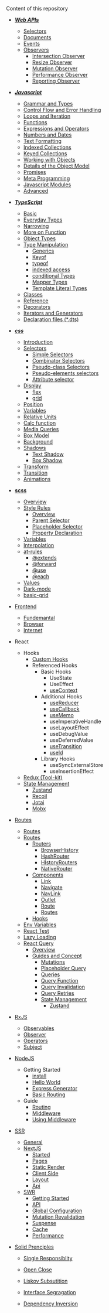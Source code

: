 Content of this repository

- **_[Web APIs](https://github.com/ridvandmrc/Self-Learning/tree/main/web-API)_**

  - [Selectors](https://github.com/ridvandmrc/Self-Learning/tree/main/web-API/selectors)
  - [Documents](https://github.com/ridvandmrc/Self-Learning/tree/main/web-API/document)
  - [Events](https://github.com/ridvandmrc/Self-Learning/tree/main/web-API/events)
  - [Observers](https://github.com/ridvandmrc/Self-Learning/tree/main/web-API/observers)
    - [Intersection Observer](https://github.com/ridvandmrc/Self-Learning/tree/main/web-API/observers/intersection_observer)
    - [Resize Observer](https://github.com/ridvandmrc/Self-Learning/tree/main/web-API/observers/resize_observer)
    - [Mutation Observer](https://github.com/ridvandmrc/Self-Learning/tree/main/web-API/observers/mutation_observer)
    - [Performance Observer](https://developer.mozilla.org/en-US/docs/Web/API/PerformanceObserver)
    - [Reporting Observer](https://developer.mozilla.org/en-US/docs/Web/API/ReportingObserver/ReportingObserver)

- **_[Javascript](https://github.com/ridvandmrc/Self-Learning/tree/main/javascript)_**

  - [Grammar and Types](https://github.com/ridvandmrc/Self-Learning/tree/main/javascript/grammer_and_types)
  - [Control Flow and Error Handling](https://github.com/ridvandmrc/Self-Learning/tree/main/javascript/Control_flow_error_handling)
  - [Loops and Iteration](https://github.com/ridvandmrc/Self-Learning/tree/main/javascript/Loops_and_iteration)
  - [Functions](https://github.com/ridvandmrc/Self-Learning/tree/main/javascript/Functions)
  - [Expressions and Operators](https://github.com/ridvandmrc/Self-Learning/tree/main/javascript/expressions_and_operators)
  - [Numbers and Dates](https://github.com/ridvandmrc/Self-Learning/tree/main/javascript/Numbers_and_Dates)
  - [Text Formatting](https://github.com/ridvandmrc/Self-Learning/tree/main/javascript/text_formatting)
  - [Indexed Collections](<https://github.com/ridvandmrc/Self-Learning/tree/main/javascript/Indexed_collection(Array)>)
  - [Keyed Collections](https://github.com/ridvandmrc/Self-Learning/tree/main/javascript/Keyed_Collections)
  - [Working with Objects](https://github.com/ridvandmrc/Self-Learning/tree/main/javascript/working_object)
  - [Details of the Object Model](https://github.com/ridvandmrc/Self-Learning/tree/main/javascript/detail_object_model)
  - [Promises](https://github.com/ridvandmrc/Self-Learning/tree/main/javascript/Using%20Promises)
  - [Meta Programming](https://github.com/ridvandmrc/Self-Learning/tree/main/javascript/Meta_Programming)
  - [Javascript Modules](https://github.com/ridvandmrc/Self-Learning/tree/main/javascript/javascript_modules)
  - [Advanced](https://github.com/ridvandmrc/Self-Learning/tree/main/javascript/advanced)

- **_[TypeScript](https://github.com/ridvandmrc/Self-Learning/tree/main/typescript)_**

  - [Basic](https://github.com/ridvandmrc/Self-Learning/tree/main/typescript/Basic)
  - [Everyday Types](https://github.com/ridvandmrc/Self-Learning/tree/main/typescript/everyday_types)
  - [Narrowing](https://github.com/ridvandmrc/Self-Learning/tree/main/typescript/Narrowing)
  - [More on Function](https://github.com/ridvandmrc/Self-Learning/tree/main/typescript/more_on_function)
  - [Object Types](https://github.com/ridvandmrc/Self-Learning/tree/main/typescript/Object%20Types)
  - [Type Manipulation](https://github.com/ridvandmrc/Self-Learning/tree/main/typescript/type_manipulation)
    - [Generics](https://github.com/ridvandmrc/Self-Learning/tree/main/typescript/type_manipulation/generics)
    - [Keyof](https://github.com/ridvandmrc/Self-Learning/tree/main/typescript/type_manipulation/keyof_type)
    - [typeof](https://github.com/ridvandmrc/Self-Learning/tree/main/typescript/type_manipulation/typeof)
    - [indexed access](https://github.com/ridvandmrc/Self-Learning/tree/main/typescript/type_manipulation/indexed_access_type)
    - [conditional Types](https://github.com/ridvandmrc/Self-Learning/tree/main/typescript/type_manipulation/conditional_type)
    - [Mapper Types](https://github.com/ridvandmrc/Self-Learning/tree/main/typescript/type_manipulation/mapped_types)
    - [Template Literal Types](https://github.com/ridvandmrc/Self-Learning/tree/main/typescript/type_manipulation/template_literal_types)
  - [Classes](https://github.com/ridvandmrc/Self-Learning/tree/main/typescript/classes)
  - [Reference](https://github.com/ridvandmrc/Self-Learning/tree/main/typescript/reference)
  - [Decorators]()
  - [Iterators and Generators]()
  - [Declaration files (\*.dts)]()

- **_[css](https://github.com/ridvandmrc/Self-Learning/tree/main/css)_**
  - [Introduction](https://github.com/ridvandmrc/Self-Learning/tree/main/css/introduction)
  - [Selectors](https://github.com/ridvandmrc/Self-Learning/tree/main/css/selector)
    - [Simple Selectors](https://github.com/ridvandmrc/Self-Learning/tree/main/css/selector/simple_selector)
    - [Combinator Selectors](https://github.com/ridvandmrc/Self-Learning/tree/main/css/selector/combinator_selector)
    - [Pseudo-class Selectors](https://github.com/ridvandmrc/Self-Learning/tree/main/css/selector/pseudo_class_selector)
    - [Pseudo-elements selectors](https://github.com/ridvandmrc/Self-Learning/tree/main/css/selector/pseudo_elements_selector)
    - [Attribute selector](https://github.com/ridvandmrc/Self-Learning/tree/main/css/selector/attribute_selector)
  - [Display](https://github.com/ridvandmrc/Self-Learning/tree/main/css/display)
    - [flex](https://github.com/ridvandmrc/Self-Learning/tree/main/css/display/flex)
    - [grid](#)
  - [Position](https://github.com/ridvandmrc/Self-Learning/tree/main/css/position)
  - [Variables](https://github.com/ridvandmrc/Self-Learning/tree/main/css/variables)
  - [Relative Units](https://github.com/ridvandmrc/Self-Learning/tree/main/css/relative_units)
  - [Calc function](https://github.com/ridvandmrc/Self-Learning/tree/main/css/calc_function)
  - [Media Queries](https://github.com/ridvandmrc/Self-Learning/tree/main/css/media_queries)
  - [Box Model](https://github.com/ridvandmrc/Self-Learning/tree/main/css/box-model)
  - [Background](https://github.com/ridvandmrc/Self-Learning/tree/main/css/css_background)
  - [Shadows](https://github.com/ridvandmrc/Self-Learning/tree/main/css/shadows)
    - [Text Shadow](https://github.com/ridvandmrc/Self-Learning/tree/main/css/shadows/text_shadow)
    - [Box Shadow](https://github.com/ridvandmrc/Self-Learning/tree/main/css/shadows/box_shadow)
  - [Transform](https://github.com/ridvandmrc/Self-Learning/tree/main/css/transform)
  - [Transition](https://github.com/ridvandmrc/Self-Learning/tree/main/css/transition)
  - [Animations](https://github.com/ridvandmrc/Self-Learning/tree/main/css/animation)
- **[scss](https://github.com/ridvandmrc/Self-Learning/tree/main/scss)**
  - [Overview](https://github.com/ridvandmrc/Self-Learning/tree/main/scss/overview)
  - [Style Rules](https://github.com/ridvandmrc/Self-Learning/tree/main/scss/style_rules)
    - [Overview](https://github.com/ridvandmrc/Self-Learning/tree/main/scss/style_rules/overview)
    - [Parent Selector](https://github.com/ridvandmrc/Self-Learning/tree/main/scss/style_rules/parent_selector)
    - [Placeholder Selector](https://github.com/ridvandmrc/Self-Learning/tree/main/scss/style_rules/placeholder_selector)
    - [Property Declaration](https://github.com/ridvandmrc/Self-Learning/tree/main/scss/style_rules/property_declaration)
  - [Variables](https://github.com/ridvandmrc/Self-Learning/tree/main/scss/variables)
  - [Interpolation](https://github.com/ridvandmrc/Self-Learning/tree/main/scss/interpolation)
  - [at-rules](https://github.com/ridvandmrc/Self-Learning/tree/main/scss/At_rules)
    - [@extends](https://github.com/ridvandmrc/Self-Learning/tree/main/scss/At_rules/%40extends)
    - [@forward](https://github.com/ridvandmrc/Self-Learning/tree/main/scss/At_rules/%40forward)
    - [@use](https://github.com/ridvandmrc/Self-Learning/tree/main/scss/At_rules/%40use)
    - [@each](https://github.com/ridvandmrc/Self-Learning/tree/main/scss/At_rules/%40each)
  - [Values](https://github.com/ridvandmrc/Self-Learning/tree/main/scss/values)
  - [Dark-mode](https://github.com/ridvandmrc/Self-Learning/tree/main/scss/dark-mode)
  - [basic-grid](https://github.com/ridvandmrc/Self-Learning/tree/main/scss/grid)
- [Frontend](https://github.com/ridvandmrc/Self-Learning/tree/main/frontend)

  - [Fundemantal](https://github.com/ridvandmrc/Self-Learning/tree/main/frontend/Fundemantal)
  - [Browser](https://github.com/ridvandmrc/Self-Learning/tree/main/frontend/Browser)
  - [Internet](https://github.com/ridvandmrc/Self-Learning/tree/main/frontend/Internet)

- React

  - Hooks
    - [Custom Hooks](https://github.com/ridvandmrc/Self-Learning/tree/main/react/Hooks/cutom_hooks)
    - Referenced Hooks
      - Basic Hooks
        - UseState
        - UseEffect
        - [useContext](https://github.com/ridvandmrc/Self-Learning/tree/main/react/Hooks/hooks_api_reference/useContext)
      - Additional Hooks
        - [useReducer](https://github.com/ridvandmrc/Self-Learning/tree/main/react/Hooks/hooks_api_reference/useReducer)
        - [useCallback](https://github.com/ridvandmrc/Self-Learning/tree/main/react/Hooks/hooks_api_reference/useCallback)
        - [useMemo](https://github.com/ridvandmrc/Self-Learning/tree/main/react/Hooks/hooks_api_reference/useMemo)
        - useImperativeHandle
        - useLayoutEffect
        - useDebugValue
        - useDeferredValue
        - [useTransition](https://github.com/ridvandmrc/Self-Learning/tree/main/react/Hooks/hooks_api_reference/useTransition)
        - [useId](https://github.com/ridvandmrc/Self-Learning/tree/main/react/Hooks/hooks_api_reference/useId)
      - Library Hooks
        - useSyncExternalStore
        - useInsertionEffect
  - [Redux (Tool-kit)](https://github.com/ridvandmrc/Self-Learning/tree/main/react/Redux-Toolkit)
  - [State Management](https://github.com/ridvandmrc/Self-Learning/tree/main/react/State-Management)
    - [Zustand](https://github.com/ridvandmrc/Self-Learning/tree/main/react/State-Management/Zustand)
    - [Recoil](https://github.com/ridvandmrc/Self-Learning/tree/main/react/State-Management/Recoil)
    - [Jotai](https://github.com/ridvandmrc/Self-Learning/tree/main/react/State-Management/Jotai)
    - [Mobx](https://github.com/ridvandmrc/Self-Learning/tree/main/react/State-Management/Mobx)

- [Routes](https://github.com/ridvandmrc/Self-Learning/tree/main/react/Routes)

  - [Routes](https://github.com/ridvandmrc/Self-Learning/tree/main/react/Routes)
  - [Routes](https://github.com/ridvandmrc/Self-Learning/tree/main/react/Routes)
    - [Routers]()
      - [BrowserHistory](https://github.com/ridvandmrc/Self-Learning/tree/main/react/Routes/Routers/BrowserRouter)
      - [HashRouter](https://github.com/ridvandmrc/Self-Learning/tree/main/react/Routes/Routers/HashRouter)
      - [HİstoryRouters](https://github.com/ridvandmrc/Self-Learning/tree/main/react/Routes/Routers/HistoryRouters)
      - [NativeRouter](https://github.com/ridvandmrc/Self-Learning/tree/main/react/Routes/Routers/NativeRouter)
    - [Components](#)
      - [Link](https://github.com/ridvandmrc/Self-Learning/tree/main/react/Routes/Components/Link)
      - [Navigate](https://github.com/ridvandmrc/Self-Learning/tree/main/react/Routes/Components/Navigate)
      - [NavLink](https://github.com/ridvandmrc/Self-Learning/tree/main/react/Routes/Components/NavLink)
      - [Outlet](https://github.com/ridvandmrc/Self-Learning/tree/main/react/Routes/Components/Outlet)
      - [Route](https://github.com/ridvandmrc/Self-Learning/tree/main/react/Routes/Components/Route)
      - [Routes](https://github.com/ridvandmrc/Self-Learning/tree/main/react/Routes/Components/Routes)
    - [Hooks](https://github.com/ridvandmrc/Self-Learning/tree/main/react/Routes/Hooks)
  - [Env Variables](https://github.com/ridvandmrc/Self-Learning/tree/main/react/Env-Variable)
  - [React Test](https://github.com/ridvandmrc/Self-Learning/tree/main/react/test)
  - [Lazy Loading](https://github.com/ridvandmrc/Self-Learning/tree/main/react/lazy)
  - [React Query](https://github.com/ridvandmrc/Self-Learning/tree/main/react/React-Query)
    - [Overview](https://github.com/ridvandmrc/Self-Learning/tree/main/react/React-Query/overview)
    - [Guides and Concept](https://github.com/ridvandmrc/Self-Learning/tree/main/react/React-Query/Guides-and-concepts)
      - [Mutations](https://github.com/ridvandmrc/Self-Learning/tree/main/react/React-Query/Guides-and-concepts/Mutations)
      - [Placeholder Query](https://github.com/ridvandmrc/Self-Learning/tree/main/react/React-Query/Guides-and-concepts/Placeholder-Query-Data)
      - [Queries](https://github.com/ridvandmrc/Self-Learning/tree/main/react/React-Query/Guides-and-concepts/Queries)
      - [Query Function](https://github.com/ridvandmrc/Self-Learning/tree/main/react/React-Query/Guides-and-concepts/Query-Function)
      - [Query Invalidation](https://github.com/ridvandmrc/Self-Learning/tree/main/react/React-Query/Guides-and-concepts/Query-Invalidation)
      - [Query Retries](https://github.com/ridvandmrc/Self-Learning/tree/main/react/React-Query/Guides-and-concepts/Query-Retries)
      - [State Management](https://github.com/ridvandmrc/Self-Learning/tree/main/react/State-Management)
        - [Zustand](https://github.com/ridvandmrc/Self-Learning/tree/main/react/State-Management/Zustand)

- [RxJS](https://github.com/ridvandmrc/Self-Learning/tree/main/rxjs/overview)
  - [Observables](https://github.com/ridvandmrc/Self-Learning/tree/main/rxjs/observables)
  - [Observer](https://github.com/ridvandmrc/Self-Learning/tree/main/rxjs/observer)
  - [Operators](https://github.com/ridvandmrc/Self-Learning/tree/main/rxjs/operators)
  - [Subject](https://github.com/ridvandmrc/Self-Learning/tree/main/rxjs/subject)
- [NodeJS](https://github.com/ridvandmrc/Self-Learning/tree/main/nodeJS)
  - Getting Started
    - [install](https://github.com/ridvandmrc/Self-Learning/tree/main/nodeJS/Getting%20Started)
    - [Hello World](https://github.com/ridvandmrc/Self-Learning/tree/main/nodeJS/Getting%20Started)
    - [Express Generator](https://github.com/ridvandmrc/Self-Learning/tree/main/nodeJS/Getting%20Started/Express%20Generator)
    - [Basic Routing](https://github.com/ridvandmrc/Self-Learning/tree/main/nodeJS/Getting%20Started/Basic%20Routing)
  - Guide
    - [Routing](https://github.com/ridvandmrc/Self-Learning/tree/main/nodeJS/Guide/Routing)
    - [Middleware](https://github.com/ridvandmrc/Self-Learning/tree/main/nodeJS/Guide/Middleware)
    - [Using Middleware](https://github.com/ridvandmrc/Self-Learning/tree/main/nodeJS/Guide/UsingMiddleware)

* [SSR](https://github.com/ridvandmrc/Self-Learning/tree/main/ssr)
  - [General](https://github.com/ridvandmrc/Self-Learning/tree/main/ssr/generalSSR)
  - [NextJS](https://github.com/ridvandmrc/Self-Learning/tree/main/ssr/nextJs)
    - [Started](https://github.com/ridvandmrc/Self-Learning/tree/main/ssr/nextJs/getStarted)
    - [Pages](https://github.com/ridvandmrc/Self-Learning/tree/main/ssr/nextJs/pages)
    - [Static Render](https://github.com/ridvandmrc/Self-Learning/tree/main/ssr/nextJs/staticRender)
    - [Client Side](https://github.com/ridvandmrc/Self-Learning/tree/main/ssr/nextJs/client-side)
    - [Layout](https://github.com/ridvandmrc/Self-Learning/tree/main/ssr/nextJs/layout)
    - [Api](https://github.com/ridvandmrc/Self-Learning/tree/main/ssr/nextJs/api)
  - [SWR](https://github.com/ridvandmrc/Self-Learning/tree/main/ssr/SWR)
    - [Getting Started](https://github.com/ridvandmrc/Self-Learning/tree/main/ssr/SWR/Getting%20Started)
    - [API](https://github.com/ridvandmrc/Self-Learning/tree/main/ssr/SWR/API)
    - [Global Configuration](https://github.com/ridvandmrc/Self-Learning/tree/main/ssr/SWR/Global%20Configuration)
    - [Mutation Revalidation](https://github.com/ridvandmrc/Self-Learning/tree/main/ssr/SWR/mutation%26Revalidation)
    - [Suspense](https://github.com/ridvandmrc/Self-Learning/tree/main/ssr/SWR/Suspense)
    - [Cache](https://github.com/ridvandmrc/Self-Learning/tree/main/ssr/SWR/Cache%20Provide)
    - [Performance](https://github.com/ridvandmrc/Self-Learning/tree/main/ssr/SWR/Performance)
* [Solid Prenciples](https://github.com/ridvandmrc/Self-Learning/blob/main/solid/Readme.md)

  - [Single Responsiblity](<https://github.com/ridvandmrc/Self-Learning/tree/main/solid/1-)%20Single%20-%20Responsibility>)

  - [Open Close](<https://github.com/ridvandmrc/Self-Learning/blob/main/solid/2-)%20Open%20-%20Close/README.md>)

  - [Liskov Subsutition](<https://github.com/ridvandmrc/Self-Learning/blob/main/solid/3-)%20Liskov%20Subsutition/Readme.md>)

  - [Interface Segragation](<https://github.com/ridvandmrc/Self-Learning/blob/main/solid/4-)%20Interface%20Segregation/Readme.md>)

  - [Dependency Inversion](<https://github.com/ridvandmrc/Self-Learning/blob/main/solid/5-)%20Dependency%20Inversion/ReadMe.md>)
